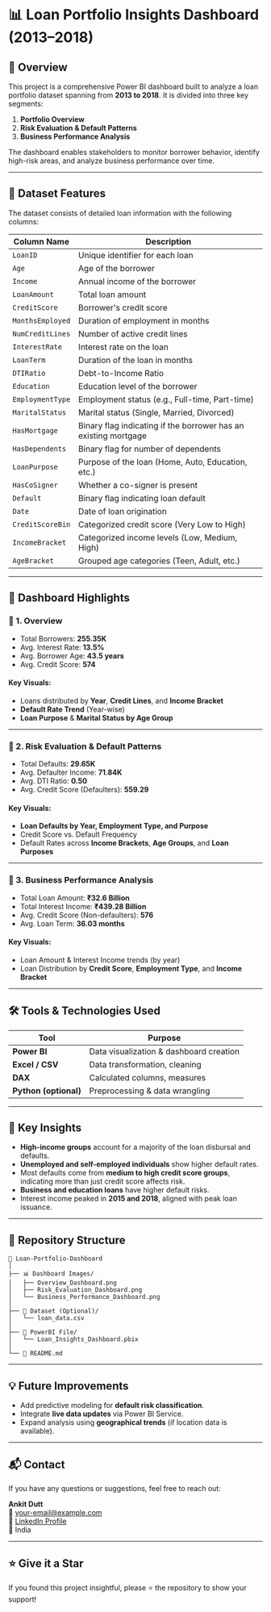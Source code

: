 # 📊 Loan Portfolio Insights Dashboard (2013–2018)

## 🧾 Overview

This project is a comprehensive Power BI dashboard built to analyze a loan portfolio dataset spanning from **2013 to 2018**. It is divided into three key segments:

1. **Portfolio Overview**
2. **Risk Evaluation & Default Patterns**
3. **Business Performance Analysis**

The dashboard enables stakeholders to monitor borrower behavior, identify high-risk areas, and analyze business performance over time.

---

## 📁 Dataset Features

The dataset consists of detailed loan information with the following columns:

| Column Name         | Description |
|---------------------|-------------|
| `LoanID`            | Unique identifier for each loan |
| `Age`               | Age of the borrower |
| `Income`            | Annual income of the borrower |
| `LoanAmount`        | Total loan amount |
| `CreditScore`       | Borrower's credit score |
| `MonthsEmployed`    | Duration of employment in months |
| `NumCreditLines`    | Number of active credit lines |
| `InterestRate`      | Interest rate on the loan |
| `LoanTerm`          | Duration of the loan in months |
| `DTIRatio`          | Debt-to-Income Ratio |
| `Education`         | Education level of the borrower |
| `EmploymentType`    | Employment status (e.g., Full-time, Part-time) |
| `MaritalStatus`     | Marital status (Single, Married, Divorced) |
| `HasMortgage`       | Binary flag indicating if the borrower has an existing mortgage |
| `HasDependents`     | Binary flag for number of dependents |
| `LoanPurpose`       | Purpose of the loan (Home, Auto, Education, etc.) |
| `HasCoSigner`       | Whether a co-signer is present |
| `Default`           | Binary flag indicating loan default |
| `Date`              | Date of loan origination |
| `CreditScoreBin`    | Categorized credit score (Very Low to High) |
| `IncomeBracket`     | Categorized income levels (Low, Medium, High) |
| `AgeBracket`        | Grouped age categories (Teen, Adult, etc.) |

---

## 📌 Dashboard Highlights

### 🔵 1. Overview
- Total Borrowers: **255.35K**
- Avg. Interest Rate: **13.5%**
- Avg. Borrower Age: **43.5 years**
- Avg. Credit Score: **574**

#### Key Visuals:
- Loans distributed by **Year**, **Credit Lines**, and **Income Bracket**
- **Default Rate Trend** (Year-wise)
- **Loan Purpose** & **Marital Status by Age Group**

---

### 🔴 2. Risk Evaluation & Default Patterns
- Total Defaults: **29.65K**
- Avg. Defaulter Income: **71.84K**
- Avg. DTI Ratio: **0.50**
- Avg. Credit Score (Defaulters): **559.29**

#### Key Visuals:
- **Loan Defaults by Year, Employment Type, and Purpose**
- Credit Score vs. Default Frequency
- Default Rates across **Income Brackets**, **Age Groups**, and **Loan Purposes**

---

### 🔵 3. Business Performance Analysis
- Total Loan Amount: **₹32.6 Billion**
- Total Interest Income: **₹439.28 Billion**
- Avg. Credit Score (Non-defaulters): **576**
- Avg. Loan Term: **36.03 months**

#### Key Visuals:
- Loan Amount & Interest Income trends (by year)
- Loan Distribution by **Credit Score**, **Employment Type**, and **Income Bracket**

---

## 🛠️ Tools & Technologies Used

| Tool      | Purpose                              |
|-----------|--------------------------------------|
| **Power BI** | Data visualization & dashboard creation |
| **Excel / CSV** | Data transformation, cleaning |
| **DAX** | Calculated columns, measures |
| **Python (optional)** | Preprocessing & data wrangling |

---

## 🚀 Key Insights

- **High-income groups** account for a majority of the loan disbursal and defaults.
- **Unemployed and self-employed individuals** show higher default rates.
- Most defaults come from **medium to high credit score groups**, indicating more than just credit score affects risk.
- **Business and education loans** have higher default risks.
- Interest income peaked in **2015 and 2018**, aligned with peak loan issuance.

---

## 📂 Repository Structure

```
📁 Loan-Portfolio-Dashboard
│
├── 📊 Dashboard Images/
│   ├── Overview_Dashboard.png
│   ├── Risk_Evaluation_Dashboard.png
│   └── Business_Performance_Dashboard.png
│
├── 📄 Dataset (Optional)/
│   └── loan_data.csv
│
├── 📁 PowerBI File/
│   └── Loan_Insights_Dashboard.pbix
│
└── 📄 README.md
```

---

## 💡 Future Improvements

- Add predictive modeling for **default risk classification**.
- Integrate **live data updates** via Power BI Service.
- Expand analysis using **geographical trends** (if location data is available).

---

## 📬 Contact

If you have any questions or suggestions, feel free to reach out:

**Ankit Dutt**  
📧 your-email@example.com  
🔗 [LinkedIn Profile](https://www.linkedin.com/in/yourprofile)  
📍 India  

---

## ⭐️ Give it a Star

If you found this project insightful, please ⭐ the repository to show your support!
